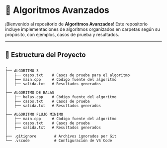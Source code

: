 # 🚀 Algoritmos Avanzados

¡Bienvenido al repositorio de **Algoritmos Avanzados**! Este repositorio incluye implementaciones de algoritmos organizados en carpetas según su propósito, con ejemplos, casos de prueba y resultados.

---

## 🌟 Estructura del Proyecto

```plaintext
.
├── ALGORITMO 3
│   ├── casos.txt    # Casos de prueba para el algoritmo
│   ├── main.cpp     # Código fuente del algoritmo
│   ├── salida.txt   # Resultados generados
│
├── ALGORITMO DE BALAS
│   ├── balas.cpp    # Código fuente del algoritmo
│   ├── casos.txt    # Casos de prueba
│   ├── salida.txt   # Resultados generados
│
├── ALGORITMO FLUJO MINIMO
│   ├── main.cpp     # Código fuente del algoritmo
│   ├── casos.txt    # Casos de prueba
│   ├── salida.txt   # Resultados generados
│
├── .gitignore        # Archivos ignorados por Git
└── .vscode           # Configuración de VS Code
